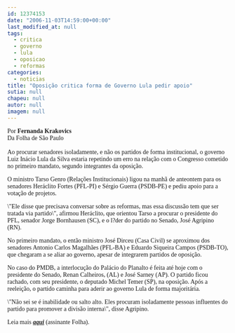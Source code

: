 ```yaml
---
id: 12374153
date: "2006-11-03T14:59:00+00:00"
last_modified_at: null
tags:
  - critica
  - governo
  - lula
  - oposicao
  - reformas
categories:
  - noticias
title: "Oposição critica forma de Governo Lula pedir apoio"
sutia: null
chapeu: null
autor: null
imagem: null
---
```

<p><P><FONT face=Verdana>Por<STRONG> Fernanda Krakovics<BR></STRONG>Da Folha de São Paulo</B><BR><BR>Ao procurar senadores isoladamente, e não os partidos de forma institucional, o governo Luiz Inácio Lula da Silva estaria repetindo um erro na relação com o Congresso cometido no primeiro mandato, segundo integrantes da oposição.<BR></FONT></P></p>
<p><P><FONT face=Verdana>O ministro Tarso Genro (Relações Institucionais) ligou na manhã de anteontem para os senadores Heráclito Fortes (PFL-PI) e Sérgio Guerra (PSDB-PE) e pediu apoio para a votação de projetos.<BR></FONT></P></p>
<p><P><FONT face=Verdana>\"Ele disse que precisava conversar sobre as reformas, mas essa discussão tem que ser tratada via partido\", afirmou Heráclito, que orientou Tarso a procurar o presidente do PFL, senador Jorge Bornhausen (SC), e o l?der do partido no Senado, José Agripino (RN).<BR></FONT></P></p>
<p><P><FONT face=Verdana>No primeiro mandato, o então ministro José Dirceu (Casa Civil) se aproximou dos senadores Antonio Carlos Magalhães (PFL-BA) e Eduardo Siqueira Campos (PSDB-TO), que chegaram a se aliar ao governo, apesar de integrarem partidos de oposição.<BR></FONT></P></p>
<p><P><FONT face=Verdana>No caso do PMDB, a interlocução do Palácio do Planalto é feita até hoje com o presidente do Senado, Renan Calheiros, (AL) e José Sarney (AP). O partido ficou rachado, com seu presidente, o deputado Michel Temer (SP), na oposição. Após a reeleição, o partido caminha para aderir ao governo Lula de forma majoritária.<BR></FONT></P></p>
<p><P><FONT face=Verdana>\"Não sei se é inabilidade ou salto alto. Eles procuram isoladamente pessoas influentes do partido para promover a divisão interna\", disse Agripino.</FONT></P></p>
<p><P><FONT face=Verdana>Leia mais <A href=\"https://www1.folha.uol.com.br/fsp/brasil/fc0311200608.htm\" target=_blank><STRONG><EM>aqui</EM></STRONG></A>&nbsp;(assinante Folha).</FONT></P> </p>
